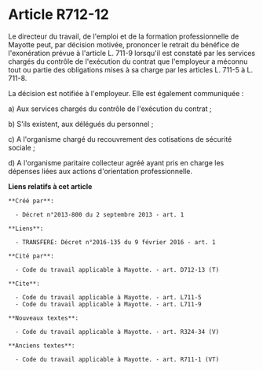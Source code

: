 # Article R712-12

Le directeur du travail, de l'emploi et de la formation professionnelle de Mayotte peut, par décision motivée, prononcer le
retrait du bénéfice de l'exonération prévue à l'article L. 711-9 lorsqu'il est constaté par les services chargés du contrôle
de l'exécution du contrat que l'employeur a méconnu tout ou partie des obligations mises à sa charge par les articles L.
711-5 à L. 711-8.

La décision est notifiée à l'employeur. Elle est également communiquée : 

a) Aux services chargés du contrôle de l'exécution du contrat ; 

b) S'ils existent, aux délégués du personnel ; 

c) A l'organisme chargé du recouvrement des cotisations de sécurité sociale ; 

d) A l'organisme paritaire collecteur agréé ayant pris en charge les dépenses liées aux actions d'orientation
professionnelle.

**Liens relatifs à cet article**

	**Créé par**:

	  - Décret n°2013-800 du 2 septembre 2013 - art. 1

	**Liens**:

	  - TRANSFERE: Décret n°2016-135 du 9 février 2016 - art. 1

	**Cité par**:

	  - Code du travail applicable à Mayotte. - art. D712-13 (T)

	**Cite**:

	  - Code du travail applicable à Mayotte. - art. L711-5
	  - Code du travail applicable à Mayotte. - art. L711-9

	**Nouveaux textes**:

	  - Code du travail applicable à Mayotte. - art. R324-34 (V)

	**Anciens textes**:

	  - Code du travail applicable à Mayotte. - art. R711-1 (VT)
